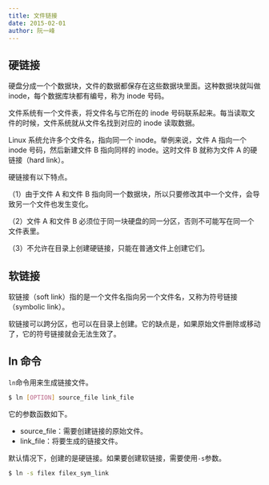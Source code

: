 ```yaml
---
title: 文件链接
date: 2015-02-01
author: 阮一峰
---
```


## 硬链接

硬盘分成一个个数据块，文件的数据都保存在这些数据块里面。这种数据块就叫做 inode，每个数据库块都有编号，称为 inode 号码。

文件系统有一个文件表，将文件名与它所在的 inode 号码联系起来。每当读取文件的时候，文件系统就从文件名找到对应的 inode 读取数据。

Linux 系统允许多个文件名，指向同一个 inode。举例来说，文件 A 指向一个 inode 号码，然后新建文件 B 指向同样的 inode。这时文件 B 就称为文件 A 的硬链接（hard link）。

硬链接有以下特点。

（1）由于文件 A 和文件 B 指向同一个数据块，所以只要修改其中一个文件，会导致另一个文件也发生变化。

（2）文件 A 和文件 B 必须位于同一块硬盘的同一分区，否则不可能写在同一个文件表里。

（3）不允许在目录上创建硬链接，只能在普通文件上创建它们。

## 软链接

软链接（soft link）指的是一个文件名指向另一个文件名，又称为符号链接（symbolic link）。

软链接可以跨分区，也可以在目录上创建。它的缺点是，如果原始文件删除或移动了，它的符号链接就会无法生效了。

## ln 命令

`ln`命令用来生成链接文件。

```bash
$ ln [OPTION] source_file link_file
```

它的参数函数如下。

- source_file：需要创建链接的原始文件。
- link_file：将要生成的链接文件。

默认情况下，创建的是硬链接。如果要创建软链接，需要使用`-s`参数。

```bash
$ ln -s filex filex_sym_link
```



